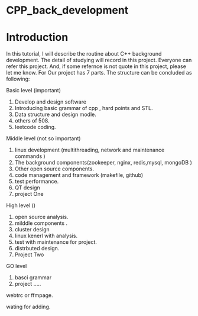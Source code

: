 # CPP_back_development



# Introduction
In this tutorial, I will describe the routine about C++ background development.  The detail of studying will record in this project. Everyone can refer this project. And, if some refernce is not quote in this project, please let me know. For
 Our project has 7 parts. The structure can be concluded as following:

Basic level (important)
 1. Develop and  design software 
 2. Introducing  basic grammar of cpp , hard points and STL.
 3.  Data structure and design modle.
 4. others of  508.
 5.  leetcode  coding.

Middle level (not so important)

1. linux development (multithreading, network and maintenance commands ) 
2. The background components(zookeeper, nginx, redis,mysql, mongoDB )
3. Other open source components.
4. code management and framework (makefile, github)
5. test performance.
6. QT design
7. project One

High level ()

1. open source analysis.
2. milddle components .
3. cluster design
4. linux  kenerl with analysis.
5. test with  maintenance  for project.
6. distrbuted design.
7. Project Two


GO level
1. basci grammar
2.  project .....



webtrc or ffmpage.

wating for adding.
